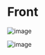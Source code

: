 
# Front 

![image](https://github.com/user-attachments/assets/8faf65c8-9089-4ea1-b704-497477ba5b77)

![image](https://github.com/user-attachments/assets/ea1efb68-0e7d-4e47-9944-3678258b80f3)

